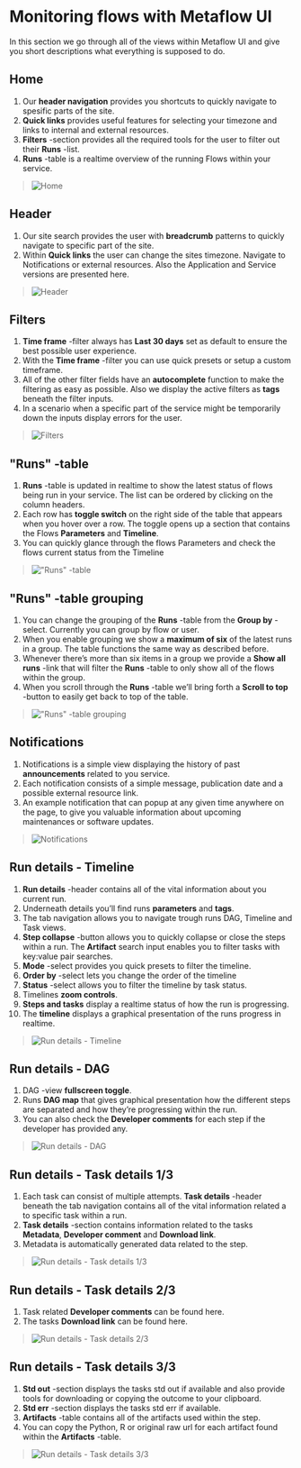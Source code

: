 # Monitoring flows with Metaflow UI

In this section we go through all of the views within Metaflow UI and give you short descriptions what everything is supposed to do.

## Home

1. Our **header navigation** provides you shortcuts to quickly navigate to
   spesific parts of the site.
2. **Quick links** provides useful features for selecting your timezone and
   links to internal and external resources.
3. **Filters** -section provides all the required tools for the user to filter
   out their **Runs** -list.
4. **Runs** -table is a realtime overview of the running Flows within your
   service.

> ![Home](../.gitbook/assets/01_instructions.png "Home")

## Header

1. Our site search provides the user with **breadcrumb** patterns to quickly
   navigate to specific part of the site.
2. Within **Quick links** the user can change the sites timezone. Navigate
   to Notifications or external resources. Also the Application and Service
   versions are presented here.

> ![Header](../.gitbook/assets/02_instructions.png "Header")

## Filters

1. **Time frame** -filter always has **Last 30 days** set as default to ensure
   the best possible user experience.
2. With the **Time frame** -filter you can use quick presets or setup a
   custom timeframe.
3. All of the other filter fields have an **autocomplete** function to make the
   filtering as easy as possible. Also we display the active filters as **tags**
   beneath the filter inputs.
4. In a scenario when a specific part of the service might be temporarily
   down the inputs display errors for the user.

> ![Filters](../.gitbook/assets/03_instructions.png "Filters")

## "Runs" -table

1. **Runs** -table is updated in realtime to show the latest status of flows
   being run in your service. The list can be ordered by clicking on the
   column headers.
2. Each row has **toggle switch** on the right side of the table that appears
   when you hover over a row. The toggle opens up a section that
   contains the Flows **Parameters** and **Timeline**.
3. You can quickly glance through the flows Parameters and check the
   flows current status from the Timeline

> !["Runs" -table](../.gitbook/assets/04_instructions.png "'Runs' -table")

## "Runs" -table grouping

1. You can change the grouping of the **Runs** -table from the **Group by**
   -select. Currently you can group by flow or user.
2. When you enable grouping we show a **maximum of six** of the latest
   runs in a group. The table functions the same way as described
   before.
3. Whenever there’s more than six items in a group we provide a **Show
   all runs** -link that will filter the **Runs** -table to only show all of the
   flows within the group.
4. When you scroll through the **Runs** -table we’ll bring forth a **Scroll to
   top** -button to easily get back to top of the table.

> !["Runs" -table grouping](../.gitbook/assets/05_instructions.png "'Runs' -table grouping")

## Notifications

1. Notifications is a simple view displaying the history of past
   **announcements** related to you service.
2. Each notification consists of a simple message, publication date and a
   possible external resource link.
3. An example notification that can popup at any given time anywhere on
   the page, to give you valuable information about upcoming
   maintenances or software updates.

> ![Notifications](../.gitbook/assets/06_instructions.png "Notifications")

## Run details - Timeline

1. **Run details** -header contains all of the vital information about you
   current run.
2. Underneath details you’ll find runs **parameters** and **tags**.
3. The tab navigation allows you to navigate trough runs DAG, Timeline
   and Task views.
4. **Step collapse** -button allows you to quickly collapse or close the
   steps within a run. The **Artifact** search input enables you to filter tasks
   with key:value pair searches.
5. **Mode** -select provides you quick presets to filter the timeline.
6. **Order by** -select lets you change the order of the timeline
7. **Status** -select allows you to filter the timeline by task status.
8. Timelines **zoom controls**.
9. **Steps and tasks** display a realtime status of how the run is progressing.
10. The **timeline** displays a graphical presentation of the runs progress in
    realtime.

> ![Run details - Timeline](../.gitbook/assets/07_instructions.png "Run details - Timeline")

## Run details - DAG

1. DAG -view **fullscreen toggle**.
2. Runs **DAG map** that gives graphical presentation how the different
   steps are separated and how they’re progressing within the run.
3. You can also check the **Developer comments** for each step if the
   developer has provided any.

> ![Run details - DAG](../.gitbook/assets/08_instructions.png "Run details - DAG")

## Run details - Task details 1/3

1. Each task can consist of multiple attempts. **Task details** -header
   beneath the tab navigation contains all of the vital information related
   a to specific task within a run.
2. **Task details** -section contains information related to the tasks
   **Metadata**, **Developer comment** and **Download link**.
3. Metadata is automatically generated data related to the step.

> ![Run details - Task details 1/3](../.gitbook/assets/09_instructions.png "Run details - Task details 1/3")

## Run details - Task details 2/3

1. Task related **Developer comments** can be found here.
2. The tasks **Download link** can be found here.

> ![Run details - Task details 2/3](../.gitbook/assets/10_instructions.png "Run details - Task details 2/3")

## Run details - Task details 3/3

1. **Std out** -section displays the tasks std out if available and also
   provide tools for downloading or copying the outcome to your
   clipboard.
2. **Std err** -section displays the tasks std err if available.
3. **Artifacts** -table contains all of the artifacts used within the step.
4. You can copy the Python, R or original raw url for each artifact found
   within the **Artifacts** -table.

> ![Run details - Task details 3/3](../.gitbook/assets/11_instructions.png "Run details - Task details 3/3")
